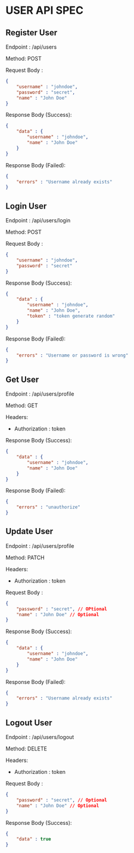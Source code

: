 # USER API SPEC

## Register User

Endpoint : /api/users

Method: POST

Request Body :

```json
{
	"username" : "johndoe",
	"password" : "secret",
	"name" : "John Doe"
}
```

Response Body (Success):

```json
{
	"data" : {
		"username" : "johndoe",
		"name" : "John Doe"
	}
}
```

Response Body (Failed):

```json
{
	"errors" : "Username already exists"
}
```

## Login User
Endpoint : /api/users/login

Method: POST

Request Body :

```json
{
	"username" : "johndoe",
	"password" : "secret"
}
```

Response Body (Success):

```json
{
	"data" : {
		"username" : "johndoe",
		"name" : "John Doe",
		"token" : "token generate random"
	}
}
```

Response Body (Failed):

```json
{
	"errors" : "Username or password is wrong"
}
```

## Get User

Endpoint : /api/users/profile

Method: GET

Headers: 
- Authorization : token

Response Body (Success):

```json
{
	"data" : {
		"username" : "johndoe",
		"name" : "John Doe"
	}
}
```

Response Body (Failed):

```json
{
	"errors" : "unauthorize"
}
```

## Update User

Endpoint : /api/users/profile

Method: PATCH

Headers: 
- Authorization : token

Request Body :

```json
{
	"password" : "secret", // OPtional
	"name" : "John Doe" // Optional
}
```

Response Body (Success):

```json
{
	"data" : {
		"username" : "johndoe",
		"name" : "John Doe"
	}
}
```

Response Body (Failed):

```json
{
	"errors" : "Username already exists"
}
```

## Logout User
Endpoint : /api/users/logout

Method: DELETE

Headers: 
- Authorization : token

Request Body :

```json
{
	"password" : "secret", // Optional
	"name" : "John Doe" // Optional
}
```

Response Body (Success):

```json
{
	"data" : true
}
```
